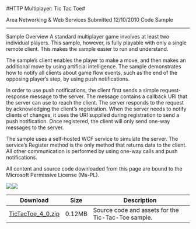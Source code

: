 #HTTP Multiplayer: Tic Tac Toe#

Area
Networking & Web Services
Submitted
12/10/2010
Code Sample

---

Sample Overview
A standard multiplayer game involves at least two individual players. This sample, however, is fully playable with only a single remote client. This makes the sample easier to run and understand.

The sample’s client enables the player to make a move, and then makes an additional move by using artificial intelligence. The sample demonstrates how to notify all clients about game flow events, such as the end of the opposing player’s step, by using push notifications.

In order to use push notifications, the client first sends a simple request-response message to the server. The message contains a callback URI that the server can use to reach the client. The server responds to the request by acknowledging the client’s registration. When the server needs to notify clients of changes, it uses the URI supplied during registration to send a push notification. Once registered, the client will only send one-way messages to the server.

The sample uses a self-hosted WCF service to simulate the server. The service’s Register method is the only method that returns data to the client. All other communication is performed by using one-way calls and push notifications.


All content and source code downloaded from this page are bound to the Microsoft Permissive License (Ms-PL).

 ![](https://github.com/kniEngine/XNAGameStudio/blob/master/Images/tictactoe1.png)![](https://github.com/kniEngine/XNAGameStudio/blob/master/Images/tictactoe2.png)
 	 

 
Download | Size | Description
---|---|---|
[TicTacToe_4_0.zip](https://github.com/kniEngine/XNAGameStudio/blob/master/Samples/TicTacToe_4_0.zip?raw=true) | 0.12MB | Source code and assets for the Tic-Tac-Toe sample.